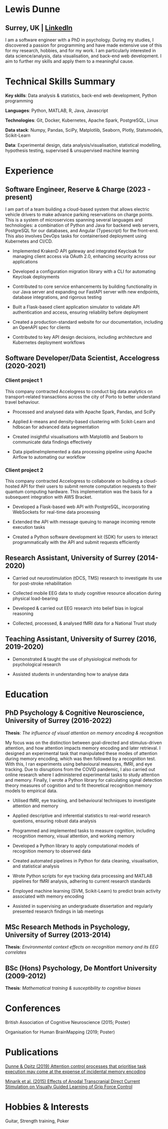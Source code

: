 # Lewis Dunne

## Surrey, UK | [LinkedIn](http://www.linkedin.com/in/lewis-c-dunne)

I am a software engineer with a PhD in psychology. During my studies, I discovered a passion for programming and have made extensive use of this for my research, hobbies, and for my work. I am particularly interested in data science/analysis, data visualisation, and back-end web development. I aim to further my skills and apply them to a meaningful cause.

# Technical Skills Summary

**Key skills**: Data analysis & statistics, back-end web development, Python programming

**Languages**: Python, MATLAB, R, Java, Javascript

**Technologies**: Git, Docker, Kubernetes, Apache Spark, PostgreSQL, Linux

**Data stack**: Numpy, Pandas, SciPy, Matplotlib, Seaborn, Plotly, Statsmodels, Scikit-Learn

**Data**: Experimental design, data analysis/visualisation, statistical modelling, hypothesis testing, supervised & unsupervised machine learning

# Experience

## Software Engineer, Reserve & Charge	(2023 \- present)

I am part of a team building a cloud-based system that allows electric vehicle drivers to make advance parking reservations on charge points. This is a system of microservices spanning several languages and technologies: a combination of Python and Java for backend web servers, PostgreSQL for our databases, and Angular (Typescript) for the front-end. This also involves DevOps tasks for containerised deployment using Kubernetes and CI/CD.

* Implemented KrakenD API gateway and integrated Keycloak for managing client access via OAuth 2.0, enhancing security across our applications

* Developed a configuration migration library with a CLI for automating Keycloak deployments

* Contributed to core service enhancements by building functionality in our Java server and expanding our FastAPI server with new endpoints, database integrations, and rigorous testing

* Built a Flask-based client application simulator to validate API authentication and access, ensuring reliability before deployment

* Created a production-standard website for our documentation, including an OpenAPI spec for clients

* Contributed to key API design decisions, including architecture and Kubernetes deployment workflows

## Software Developer/Data Scientist, Accelogress	(2020-2021)

### Client project 1

This company contracted Accelogress to conduct big data analytics on transport-related transactions across the city of Porto to better understand travel behaviour.

* Processed and analysed data with Apache Spark, Pandas, and SciPy

* Applied *k*\-means and density-based clustering with Scikit-Learn and hdbscan for advanced data segmentation

* Created insightful visualisations with Matplotlib and Seaborn to communicate data findings effectively

* Data pipelineImplemented a data processing pipeline using Apache Airflow to automating our workflow

### Client project 2

This company contracted Accelogress to collaborate on building a cloud-hosted API for their users to submit remote computation requests to their quantum computing hardware. This implementation was the basis for a subsequent integration with AWS Bracket.

* Developed a Flask-based web API with PostgreSQL, incorporating WebSockets for real-time data processing

* Extended the API with message queuing to manage incoming remote execution tasks

* Created a Python software development kit (SDK) for users to interact programmatically with the API and submit requests efficiently

## Research Assistant, University of Surrey	(2014-2020)

* Carried out neurostimulation (tDCS, TMS) research to investigate its use for post-stroke rehabilitation

* Collected mobile EEG data to study cognitive resource allocation during physical load-bearing

* Developed & carried out EEG research into belief bias in logical reasoning

* Collected, processed, & analysed fMRI data for a National Trust study

## Teaching Assistant, University of Surrey	(2016, 2019-2020)

* Demonstrated & taught the use of physiological methods for psychological research

* Assisted students in understanding how to analyse data

# Education

## PhD Psychology & Cognitive Neuroscience, University of Surrey	(2016-2022)

**Thesis**: *The influence of visual attention on memory encoding & recognition*

My focus was on the distinction between goal-directed and stimulus-driven attention, and how attention impacts memory encoding and later retrieval. I designed an experimental task that manipulated these modes of attention during memory encoding, which was then followed by a recognition test. With this, I ran experiments using behavioural measures, fMRI, and eye tracking. Due to disruptions from the COVID pandemic, I also carried out online research where I administered experimental tasks to study attention and memory. Finally, I wrote a Python library for calculating signal detection theory measures of cognition and to fit theoretical recognition memory models to empirical data.

* Utilised fMRI, eye tracking, and behavioural techniques to investigate attention and memory

* Applied descriptive and inferential statistics to real-world research questions, ensuring robust data analysis

* Programmed and implemented tasks to measure cognition, including recognition memory, visual attention, and working memory

* Developed a Python library to apply computational models of recognition memory to observed data 

* Created automated pipelines in Python for data cleaning, visualisation, and statistical analysis

* Wrote Python scripts for eye tracking data processing and MATLAB pipelines for fMRI analysis, adhering to current research standards

* Employed machine learning (SVM, Scikit-Learn) to predict brain activity associated with memory encoding

* Assisted in supervising an undergraduate dissertation and regularly presented research findings in lab meetings

## MSc Research Methods in Psychology, University of Surrey	(2013-2014)

**Thesis**: *Environmental context effects on recognition memory and its EEG correlates*

## BSc (Hons) Psychology, De Montfort University	(2009-2012)

**Thesis**: *Mathematical training & susceptibility to cognitive biases*

# Conferences

British Association of Cognitive Neuroscience (2015; Poster)

Organisation for Human BrainMapping (2019; Poster)

# Publications

[Dunne & Opitz (2019) Attention control processes that prioritise task execution may come at the expense of incidental memory encoding](http://doi.org/10.1016/j.bandc.2020.105602)

[Minarik et al. (2015) Effects of Anodal Transcranial Direct Current Stimulation on Visually Guided Learning of Grip Force Control](http://doi.org/10.3390/biology4010173)

# Hobbies & Interests

Guitar, Strength training, Poker
